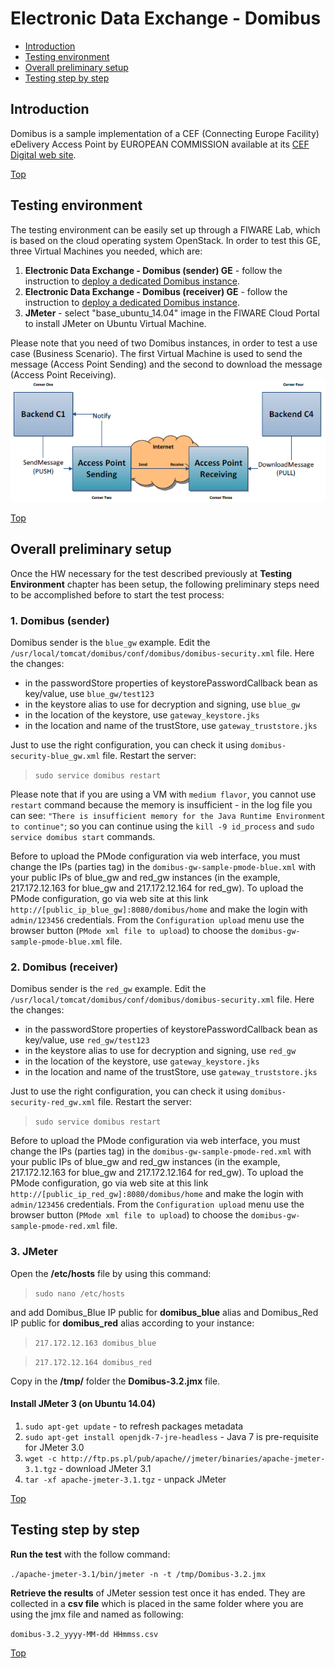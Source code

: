 # Electronic Data Exchange - Domibus #

* [Introduction](#introduction)
* [Testing environment](#testing-environment)
* [Overall preliminary setup](#overall-preliminary-setup)
* [Testing step by step](#testing-step-by-step)


## Introduction ##

Domibus is a sample implementation of a CEF (Connecting Europe Facility) eDelivery Access Point by EUROPEAN COMMISSION available at its [CEF Digital web site](https://ec.europa.eu/cefdigital/wiki/display/CEFDIGITAL/Domibus+-+v3.2). 

[Top](#electronic-data-exchange---domibus)

## Testing environment ##

The testing environment can be easily set up through a FIWARE Lab, which is based on the cloud operating system OpenStack. 
In order to test this GE, three Virtual Machines you needed, which are: 

1. **Electronic Data Exchange - Domibus (sender) GE** - follow the instruction to [deploy a dedicated Domibus instance](https://catalogue.fiware.org/enablers/electronic-data-exchange-domibus/creating-instances).
2. **Electronic Data Exchange - Domibus (receiver) GE** - follow the instruction to [deploy a dedicated Domibus instance](https://catalogue.fiware.org/enablers/electronic-data-exchange-domibus/creating-instances). 
2. **JMeter** - select "base_ubuntu_14.04" image in the FIWARE Cloud Portal to install JMeter on Ubuntu Virtual Machine.

Please note that you need of two Domibus instances, in order to test a use case (Business Scenario).
The first Virtual Machine is used to send the message (Access Point Sending) and the second to download the message (Access Point Receiving).  
![Four corner model](four_corner.png?raw=true "The four-corner model")

[Top](#electronic-data-exchange---domibus)

## Overall preliminary setup ##

Once the HW necessary for the test described previously at **Testing Environment** chapter has been setup, the following preliminary steps need to be accomplished before to start the test process:

### 1. Domibus (sender) ###

Domibus sender is the `blue_gw` example. Edit the `/usr/local/tomcat/domibus/conf/domibus/domibus-security.xml` file. 
Here the changes:
- in the passwordStore properties of keystorePasswordCallback bean as key/value, use `blue_gw/test123`
- in the keystore alias to use for decryption and signing, use `blue_gw` 
- in the location of the keystore, use `gateway_keystore.jks`
- in the location and name of the trustStore, use `gateway_truststore.jks`
 
Just to use the right configuration, you can check it using `domibus-security-blue_gw.xml` file. Restart the server: 

> `sudo service domibus restart`   

Please note that if you are using a VM with `medium flavor`, you cannot use `restart` command because the memory is insufficient - in the log file you can see: `"There is insufficient memory for the Java Runtime Environment to continue"`; so you can continue using the `kill -9 id_process` and `sudo service domibus start` commands.

Before to upload the PMode configuration via web interface, you must change the IPs (parties tag) in the `domibus-gw-sample-pmode-blue.xml` with your public IPs of blue_gw and red_gw instances (in the example, 217.172.12.163 for blue_gw and 217.172.12.164 for red_gw).
To upload the PMode configuration, go via web site at this link `http://[public_ip_blue_gw]:8080/domibus/home` and make the login with `admin/123456` credentials. From the `Configuration upload` menu use the browser button (`PMode xml file to upload`) to choose the `domibus-gw-sample-pmode-blue.xml` file.  

### 2. Domibus (receiver) ###

Domibus sender is the `red_gw` example. Edit the `/usr/local/tomcat/domibus/conf/domibus/domibus-security.xml` file. 
Here the changes:
- in the passwordStore properties of keystorePasswordCallback bean as key/value, use `red_gw/test123`
- in the keystore alias to use for decryption and signing, use `red_gw` 
- in the location of the keystore, use `gateway_keystore.jks`
- in the location and name of the trustStore, use `gateway_truststore.jks`
 
Just to use the right configuration, you can check it using `domibus-security-red_gw.xml` file. Restart the server:

> `sudo service domibus restart` 

Before to upload the PMode configuration via web interface, you must change the IPs (parties tag) in the `domibus-gw-sample-pmode-red.xml` with your public IPs of blue_gw and red_gw instances (in the example, 217.172.12.163 for blue_gw and 217.172.12.164 for red_gw).
To upload the PMode configuration, go via web site at this link `http://[public_ip_red_gw]:8080/domibus/home` and make the login with `admin/123456` credentials. From the `Configuration upload` menu use the browser button (`PMode xml file to upload`) to choose the `domibus-gw-sample-pmode-red.xml` file.

### 3. JMeter ###

Open the **/etc/hosts** file by using this command:

> `sudo nano /etc/hosts` 

and add Domibus_Blue IP public for **domibus_blue** alias and Domibus_Red IP public for **domibus_red** alias according to your instance: 

> `217.172.12.163 domibus_blue`

> `217.172.12.164 domibus_red`


Copy in the **/tmp/** folder the **Domibus-3.2.jmx** file.


#### Install JMeter 3 (on Ubuntu 14.04) ####

1. `sudo apt-get update` - to refresh packages metadata
2. `sudo apt-get install openjdk-7-jre-headless` - Java 7 is pre-requisite for JMeter 3.0
3. `wget -c http://ftp.ps.pl/pub/apache//jmeter/binaries/apache-jmeter-3.1.tgz` - download JMeter 3.1
4. `tar -xf apache-jmeter-3.1.tgz` - unpack JMeter

[Top](#electronic-data-exchange---domibus)

## Testing step by step ##

**Run the test** with the follow command: 

`./apache-jmeter-3.1/bin/jmeter -n -t /tmp/Domibus-3.2.jmx`

**Retrieve the results** of JMeter session test once it has ended. They are collected in a **csv file** which is placed in the same folder where you are using the jmx file and named as following: 

`domibus-3.2_yyyy-MM-dd HHmmss.csv`

[Top](#electronic-data-exchange---domibus)